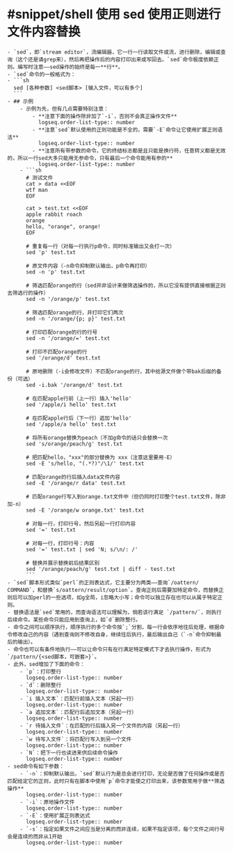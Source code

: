 # #snippet/shell 使用 sed 使用正则进行文件内容替换
	- `sed`，即`stream editor`，流编辑器，它一行一行读取文件或流，进行删除，编辑或查询（这个还是请grep来），然后再把操作后的内容打印出来或写回去。`sed`命令极度依赖正则。编写时注意——sed操作的始终是每一**行**。
	- `sed`命令的一般格式为：
	- ```sh
	  sed [各种参数] <sed脚本> [输入文件，可以有多个]
	  ```
	- ## 示例
		- 示例为先，但有几点需要特别注意：
			- **注意下面的操作除非加了`-i`，否则不会真正操作文件**
			  logseq.order-list-type:: number
			- **注意`sed`默认使用的正则功能是不全的，需要`-E`命令让它使用扩展正则语法**
			  logseq.order-list-type:: number
			- **注意所有带参数的命令，它的终结标志都是且只能是换行符，任意转义都是无效的，所以一行sed大多只能用无参命令，只有最后一个命令能用有参的**
			  logseq.order-list-type:: number
		- ```sh
		  # 测试文件
		  cat > data <<EOF
		  wtf man
		  EOF
		  
		  cat > test.txt <<EOF
		  apple rabbit roach
		  orange
		  hello, "orange", orange!
		  EOF
		  
		  # 重复每一行（对每一行执行p命令，同时标准输出又会打一次）
		  sed 'p' test.txt 
		  
		  # 原文件内容（-n命令抑制默认输出，p命令再打印）
		  sed -n 'p' test.txt
		  
		  # 筛选匹配orange的行（sed并非设计来做筛选操作的，所以它没有提供直接根据正则去筛选行的操作）
		  sed -n '/orange/p' test.txt
		  
		  # 筛选匹配orange的行，并打印它们两次
		  sed -n '/orange/{p; p}' test.txt
		  
		  # 打印匹配orange的行的行号
		  sed -n '/orange/=' test.txt
		  
		  # 打印不匹配orange的行
		  sed '/orange/d' test.txt
		  
		  # 原地删除（-i会修改文件）不匹配orange的行，其中给源文件做个带bak后缀的备份（可选）
		  sed -i.bak '/orange/d' test.txt
		  
		  # 在匹配apple行前（上一行）插入'hello'
		  sed '/apple/i hello' test.txt
		  
		  # 在匹配apple行后（下一行）追加'hello'
		  sed '/apple/a hello' test.txt
		  
		  # 将所有orange替换为peach（不加g命令的话只会替换一次
		  sed 's/orange/peach/g' test.txt
		  
		  # 把匹配hello，"xxx"的部分替换为 xxx（注意这里要用-E）
		  sed -E 's/hello, "(.*?)"/\1/' test.txt
		  
		  # 匹配orange的行后插入data文件内容
		  sed -E '/orange/r data' test.txt
		  
		  # 匹配orange行写入到orange.txt文件中（但仍同时打印整个test.txt文件，除非加-n）
		  sed -E '/orange/w orange.txt' test.txt
		  
		  # 对每一行，打印行号，然后另起一行打印内容
		  sed '=' test.txt
		  
		  # 对每一行，打印行号：内容
		  sed '=' test.txt | sed 'N; s/\n/: /'
		  
		  # 替换并展示替换前后结果区别
		  sed '/orange/peach/g' test.txt | diff - test.txt
		  ```
	- `sed`脚本形式类似`perl`的正则表达式，它主要分为两类——查询`/oattern/ COMMAND`，和替换`s/oattern/result/option`。查询正则后需要加特定命令，而替换正则后可以加perl的一些选项，如g全局，i忽略大小写；命令可以独立存在也可以从属于特定正则。
	- 替换语法是`sed`常用的，而查询语法可以理解为，倘若该行满足 `/pattern/`，则执行后续命令。某些命令只能应用到查询上，如`d`删除整行。
	- 命令之间可以顺序执行，顺序执行的多个命令按`;`分割，每一行会依序地往后处理，根据命令修改自己的内容（遇到查询则不修改自身，继续往后执行，最后输出自己（`-n`命令抑制最后的输出）。
	- 命令也可以有条件地执行——可以让命令只有在行满足特定模式下才去执行操作，形式为`/pattern/{<sed脚本，可嵌套>}`。
	- 此外，sed增加了下面的命令：
		- `p`：打印整行
		  logseq.order-list-type:: number
		- `d`：删除整行
		  logseq.order-list-type:: number
		- `i 插入文本`：匹配行前插入文本（另起一行）
		  logseq.order-list-type:: number
		- `a 追加文本`：匹配行后追加文本（另起一行）
		  logseq.order-list-type:: number
		- `r 待插入文件`：在匹配的行后插入另一个文件的内容（另起一行）
		  logseq.order-list-type:: number
		- `w 待写入文件`：将匹配行写入到另一个文件
		  logseq.order-list-type:: number
		- `N`：把下一行也读进来供后续命令操作
		  logseq.order-list-type:: number
	- sed命令有如下参数：
		- `-n`：抑制默认输出，`sed`默认行为是总会进行打印，无论是否做了任何操作或是否匹配给定它的正则，此时只有在脚本中使用`p`命令才能使之打印出来，该参数常用于做**筛选操作**
		  logseq.order-list-type:: number
		- `-i`：原地操作文件
		  logseq.order-list-type:: number
		- `-E`：使用扩展正则表达式
		  logseq.order-list-type:: number
		- `-s`：指定如果文件之间应当是分离的而非连续，如果不指定该项，每个文件之间行号会是连续的而非从1开始
		  logseq.order-list-type:: number